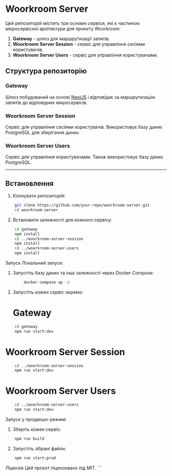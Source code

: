 # Woorkroom Server

Цей репозиторій містить три основні сервіси, які є частиною мікросервісної архітектури для проєкту Woorkroom:

1. **Gateway** - шлюз для маршрутизації запитів.
2. **Woorkroom Server Session** - сервіс для управління сесіями користувачів.
3. **Woorkroom Server Users** - сервіс для управління користувачами.

## Структура репозиторію



### Gateway

Шлюз побудований на основі [NestJS](https://nestjs.com) і відповідає за маршрутизацію запитів до відповідних мікросервісів.

### Woorkroom Server Session

Сервіс для управління сесіями користувачів. Використовує базу даних PostgreSQL для зберігання даних.

### Woorkroom Server Users

Сервіс для управління користувачами. Також використовує базу даних PostgreSQL.

---

## Встановлення

1. Клонувати репозиторій:

```bash
    git clone https://github.com/your-repo/woorkroom-server.git
    cd woorkroom-server
```

2. Встановити залежності для кожного сервісу:

```bash
    cd gateway
    npm install
    cd ../woorkroom-server-session
    npm install
    cd ../woorkroom-server-users
    npm install 
```

Запуск
    Локальний запуск:

1. Запустіть базу даних та інші залежності через Docker Compose:
```bash
        docker-compose up -d
```

2. Запустіть кожен сервіс окремо:

    # Gateway
```bash
    cd gateway
    npm run start:dev
```

# Woorkroom Server Session

```bash
    cd ../woorkroom-server-session
    npm run start:dev
```

# Woorkroom Server Users

```bash
    cd ../woorkroom-server-users
    npm run start:dev
```

Запуск у продакшн-режимі

1. Зберіть кожен сервіс:

```bash
    npm run build
```

2. Запустіть зібрані файли:

```bash
    npm run start:prod
```


Ліцензія
Цей проєкт ліцензовано під MIT. ```